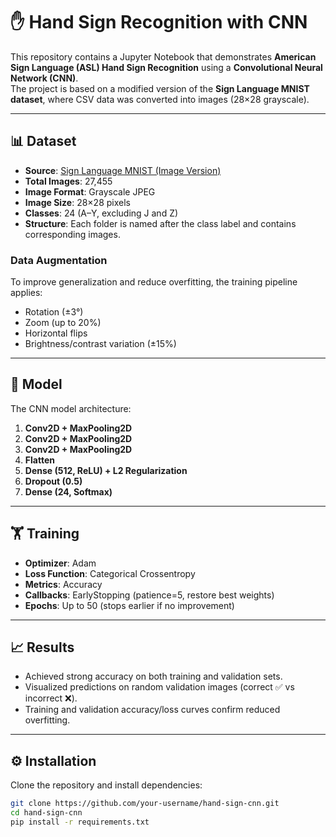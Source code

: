 # ✋ Hand Sign Recognition with CNN

This repository contains a Jupyter Notebook that demonstrates **American Sign Language (ASL) Hand Sign Recognition** using a **Convolutional Neural Network (CNN)**.  
The project is based on a modified version of the **Sign Language MNIST dataset**, where CSV data was converted into images (28×28 grayscale).

---

## 📊 Dataset
- **Source**: [Sign Language MNIST (Image Version)](https://www.kaggle.com/datasets/ash2703/handsignimages/data)  
- **Total Images**: 27,455  
- **Image Format**: Grayscale JPEG  
- **Image Size**: 28×28 pixels  
- **Classes**: 24 (A–Y, excluding J and Z)  
- **Structure**: Each folder is named after the class label and contains corresponding images.  

### Data Augmentation
To improve generalization and reduce overfitting, the training pipeline applies:
- Rotation (±3°)  
- Zoom (up to 20%)  
- Horizontal flips  
- Brightness/contrast variation (±15%)  

---

## 🚀 Model
The CNN model architecture:
1. **Conv2D + MaxPooling2D**  
2. **Conv2D + MaxPooling2D**  
3. **Conv2D + MaxPooling2D**  
4. **Flatten**  
5. **Dense (512, ReLU) + L2 Regularization**  
6. **Dropout (0.5)**  
7. **Dense (24, Softmax)**  

---

## 🏋️ Training
- **Optimizer**: Adam  
- **Loss Function**: Categorical Crossentropy  
- **Metrics**: Accuracy  
- **Callbacks**: EarlyStopping (patience=5, restore best weights)  
- **Epochs**: Up to 50 (stops earlier if no improvement)  

---

## 📈 Results
- Achieved strong accuracy on both training and validation sets.  
- Visualized predictions on random validation images (correct ✅ vs incorrect ❌).  
- Training and validation accuracy/loss curves confirm reduced overfitting.  

---

## ⚙️ Installation
Clone the repository and install dependencies:

```bash
git clone https://github.com/your-username/hand-sign-cnn.git
cd hand-sign-cnn
pip install -r requirements.txt
